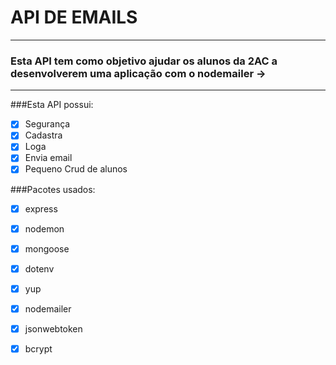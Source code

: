 # API DE EMAILS
***
### Esta API tem como objetivo ajudar os alunos da 2AC a desenvolverem uma aplicação com o nodemailer ->
***

###Esta API possui:

- [x] Segurança
- [x] Cadastra
- [x] Loga
- [x] Envia email
- [x] Pequeno Crud de alunos

###Pacotes usados:

- [x] express
- [x] nodemon
- [x] mongoose
- [x] dotenv
- [x] yup
- [x] nodemailer
- [x] jsonwebtoken
- [x] bcrypt


